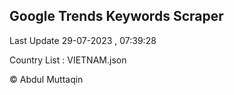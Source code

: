 

## Google Trends Keywords Scraper 
 
Last Update 29-07-2023 , 07:39:28

Country List :
VIETNAM.json



© Abdul Muttaqin 
